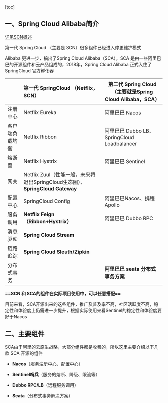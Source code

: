[toc]

## 一、Spring Cloud Alibaba简介

[详见SCN概述](../SCN/SpringCloud概述)

第⼀代 Spring Cloud （主要是 SCN）很多组件已经进⼊停更维护模式

Alibaba 更进⼀步，搞出了Spring Cloud Alibaba（SCA），SCA 是由⼀些阿⾥巴巴的开源组件和云产品组成的，2018年，Spring Cloud Alibaba 正式⼊住了 SpringCloud 官⽅孵化器

|                | 第⼀代 SpringCloud                                                                                 （Netflix，SCN） | 第⼆代 Spring Cloud                                                                                                                                                            （主要就是Spring Cloud Alibaba，SCA） |
| -------------- | :----------------------------------------------------------- | ------------------------------------------------------------ |
| 注册中⼼       | Netflix Eureka                                               | 阿⾥巴巴 Nacos                                               |
| 客户端负载均衡 | Netflix Ribbon                                               | 阿⾥巴巴 Dubbo LB、SpringCloud Loadbalancer                  |
| 熔断器         | Netflix Hystrix                                              | 阿⾥巴巴 Sentinel                                            |
| ⽹关           | Netflix Zuul（性能⼀般，未来将退出SpringCloud⽣态圈）、**SpringCloud Gateway** |                                                              |
| 配置中⼼       | SpringCloud Config                                           | 阿⾥巴巴Nacos、携程 Apollo                                   |
| 服务调⽤       | **Netflix Feign（Ribbon+Hystrix）**                          | 阿⾥巴巴 Dubbo RPC                                           |
| 消息驱动       | **Spring Cloud Stream**                                      |                                                              |
| 链路追踪       | **Spring Cloud Sleuth/Zipkin**                               |                                                              |
| 分布式事务     |                                                              | **阿⾥巴巴 seata 分布式事务⽅案**                            |

**==SCN 和 SCA的组件在实际项目使用中，可以任意搭配==**

⽬前来看，SCA开源出来的这些组件，推⼴及普及率不⾼，社区活跃度不⾼，稳定性和体验度上仍需进⼀步提升，根据实际使⽤来看Sentinel的稳定性和体验度要好于Nacos



## 二、主要组件

SCA由于阿里的云原生战略，大部分组件都是收费的，所以这里主要介绍以下几款 SCA 开源的组件

- **Nacos**（服务注册中⼼、配置中⼼）

- **Sentinel哨兵**（服务的熔断、降级、限流等）

- **Dubbo RPC/LB**（远程服务调用）

- **Seata**（分布式事务解决⽅案）

